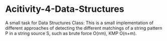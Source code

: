 # Acitivity-4-Data-Structures
A small task for Data Structures Class:
This is a small implementation of different approaches of detecting the different matchings of a string pattern P in a string source S,
such as brute force O(nm), KMP O(n+m).
